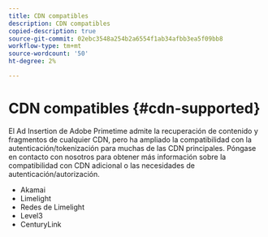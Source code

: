 ```yaml
---
title: CDN compatibles
description: CDN compatibles
copied-description: true
source-git-commit: 02ebc3548a254b2a6554f1ab34afbb3ea5f09bb8
workflow-type: tm+mt
source-wordcount: '50'
ht-degree: 2%

---
```


# CDN compatibles {#cdn-supported}

El Ad Insertion de Adobe Primetime admite la recuperación de contenido y fragmentos de cualquier CDN, pero ha ampliado la compatibilidad con la autenticación/tokenización para muchas de las CDN principales.  Póngase en contacto con nosotros para obtener más información sobre la compatibilidad con CDN adicional o las necesidades de autenticación/autorización.

* Akamai
* Limelight
* Redes de Limelight
* Level3
* CenturyLink
